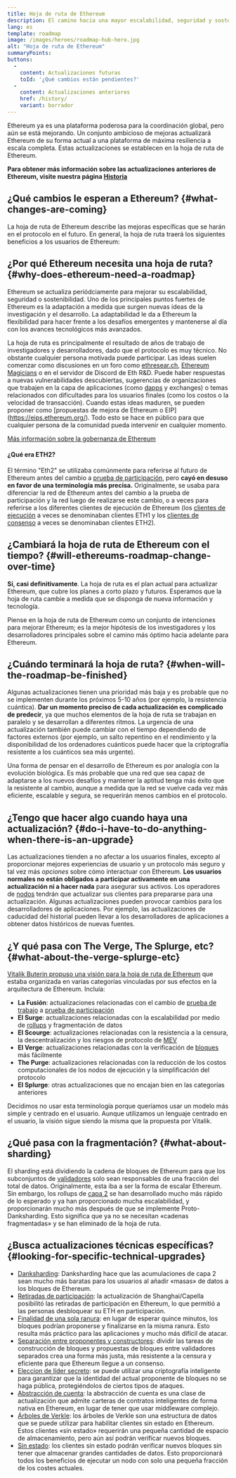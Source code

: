 ```yaml
---
title: Hoja de ruta de Ethereum
description: El camino hacia una mayor escalabilidad, seguridad y sostenibilidad para Ethereum.
lang: es
template: roadmap
image: /images/heroes/roadmap-hub-hero.jpg
alt: "Hoja de ruta de Ethereum"
summaryPoints:
buttons:
  - 
    content: Actualizaciones futuras
    toId: '¿Qué cambios están pendientes?'
  - 
    content: Actualizaciones anteriores
    href: /history/
    variant: borrador
---
```


Ethereum ya es una plataforma poderosa para la coordinación global, pero aún se está mejorando. Un conjunto ambicioso de mejoras actualizará Ethereum de su forma actual a una plataforma de máxima resiliencia a escala completa. Estas actualizaciones se establecen en la hoja de ruta de Ethereum.

**Para obtener más información sobre las actualizaciones anteriores de Ethereum, visite nuestra página [Historia](/history/)**

## ¿Qué cambios le esperan a Ethereum? {#what-changes-are-coming}

La hoja de ruta de Ethereum describe las mejoras específicas que se harán en el protocolo en el futuro. En general, la hoja de ruta traerá los siguientes beneficios a los usuarios de Ethereum:

<CardGrid>
  <RoadmapActionCard
    href="/roadmap/scaling"
    title="Transacciones más baratas"
    image="scaling"
    description="Rollups are too expensive and rely on centralized components, causing users to place too much trust in their operators. The roadmap includes fixes for both of these problems."
    buttonText="More on reducing fees"
  />
  <RoadmapActionCard
    href="/roadmap/security"
    title="Mayor seguridad"
    image="security"
    description="Ethereum is already very secure but it can be made even stronger, ready to withstand all kinds of attack far into the future."
    buttonText="More on security"
  />
  <RoadmapActionCard
    href="/roadmap/user-experience"
    title="Mejor experiencia de usuario"
    image="userExperience"
    description="More support for smart contract wallets and light-weight nodes will make using Ethereum simpler and safer."
    buttonText="More on user experience"
  />
  <RoadmapActionCard
    href="/roadmap/future-proofing"
    title="Futura prevención de errores"
    image="futureProofing"
    description="Ethereum researchers and developers are solving tomorrow's problems today, readying the network for future generations."
    buttonText="More on future proofing"
  />
</CardGrid>

## ¿Por qué Ethereum necesita una hoja de ruta? {#why-does-ethereum-need-a-roadmap}

Ethereum se actualiza periódciamente para mejorar su escalabilidad, seguridad o sostenibilidad. Uno de los principales puntos fuertes de Ethereum es la adaptación a medida que surgen nuevas ideas de la investigación y el desarrollo. La adaptabilidad le da a Ethereum la flexibilidad para hacer frente a los desafíos emergentes y mantenerse al día con los avances tecnológicos más avanzados.

<RoadmapImageContent title="Cómo se define la hoja de ruta">

La hoja de ruta es principalmente el resultado de años de trabajo de investigadores y desarrolladores, dado que el protocolo es muy técnico. No obstante cualquier persona motivada puede participar. Las ideas suelen comenzar como discusiones en un foro como [ethresear.ch](https://ethresear.ch/), [Ethereum Magicians](https://ethereum-magicians.org/) o en el servidor de Discord de Eth R&D. Puede haber respuestas a nuevas vulnerabilidades descubiertas, sugerencias de organizaciones que trabajen en la capa de aplicaciones (como [dapps](/glossary/#dapp) y exchanges) o temas relacionados con dificultades para los usuarios finales (como los costos o la velocidad de transacción). Cuando estas ideas maduren, se pueden proponer como [propuestas de mejora de Ethereum o EIP] (https://eips.ethereum.org/). Todo esto se hace en público para que cualquier persona de la comunidad pueda intervenir en cualquier momento.

[Más información sobre la gobernanza de Ethereum](/gobernanza/)

</RoadmapImageContent>

<InfoBanner mb={8}>
  <h4 style={{ marginTop: 0 }}>¿Qué era ETH2?</h4>

  <p>El término "Eth2" se utilizaba comúnmente para referirse al futuro de Ethereum antes del cambio a <a href="/glossary/#pos">prueba de participación</a>, pero <strong>cayó en desuso en favor de una terminología más precisa.</strong> Originalmente, se usaba para diferenciar la red de Ethereum antes del cambio a la prueba de participación y la red luego de realizarse este cambio, o a veces para referirse a los diferentes clientes de ejecución de Ethereum (los <a href="/glossary/#execution-client">clientes de ejecución</a> a veces se denominaban clientes ETH1 y los <a href="/glossary/#consensus-client">clientes de consenso</a> a veces se denominaban clientes ETH2).</p>

</InfoBanner>

## ¿Cambiará la hoja de ruta de Ethereum con el tiempo? {#will-ethereums-roadmap-change-over-time}

**Sí, casi definitivamente**. La hoja de ruta es el plan actual para actualizar Ethereum, que cubre los planes a corto plazo y futuros. Esperamos que la hoja de ruta cambie a medida que se disponga de nueva información y tecnología.

Piense en la hoja de ruta de Ethereum como un conjunto de intenciones para mejorar Ethereum; es la mejor hipótesis de los investigadores y los desarrolladores principales sobre el camino más óptimo hacia adelante para Ethereum.

## ¿Cuándo terminará la hoja de ruta? {#when-will-the-roadmap-be-finished}

Algunas actualizaciones tienen una prioridad más baja y es probable que no se implementen durante los próximos 5-10 años (por ejemplo, la resistencia cuántica). **Dar un momento preciso de cada actualización es complicado de predecir**, ya que muchos elementos de la hoja de ruta se trabajan en paralelo y se desarrollan a diferentes ritmos. La urgencia de una actualización también puede cambiar con el tiempo dependiendo de factores externos (por ejemplo, un salto repentino en el rendimiento y la disponibilidad de los ordenadores cuánticos puede hacer que la criptografía resistente a los cuánticos sea más urgente).

Una forma de pensar en el desarrollo de Ethereum es por analogía con la evolución biológica. Es más probable que una red que sea capaz de adaptarse a los nuevos desafíos y mantener la aptitud tenga más éxito que la resistente al cambio, aunque a medida que la red se vuelve cada vez más eficiente, escalable y segura, se requerirán menos cambios en el protocolo.

## ¿Tengo que hacer algo cuando haya una actualización? {#do-i-have-to-do-anything-when-there-is-an-upgrade}

Las actualizaciones tienden a no afectar a los usuarios finales, excepto al proporcionar mejores experiencias de usuario y un protocolo más seguro y tal vez más <i>opciones</i> sobre cómo interactuar con Ethereum. **Los usuarios normales no están obligados a participar activamente en una actualización ni a hacer nada** para asegurar sus activos. Los operadores de [nodos](/glossary/#node) tendrán que actualizar sus clientes para prepararse para una actualización. Algunas actualizaciones pueden provocar cambios para los desarrolladores de aplicaciones. Por ejemplo, las actualizaciones de caducidad del historial pueden llevar a los desarrolladores de aplicaciones a obtener datos históricos de nuevas fuentes.

## ¿Y qué pasa con The Verge, The Splurge, etc? {#what-about-the-verge-splurge-etc}

[Vitalik Buterin propuso una visión para la hoja de ruta de Ethereum](https://x.com/VitalikButerin/status/1741190491578810445) que estaba organizada en varias categorías vinculadas por sus efectos en la arquitectura de Ethereum. Incluía:

- **La Fusión**: actualizaciones relacionadas con el cambio de [prueba de trabajo](/glossary/#pow) a [prueba de participación](/glossary/#pos)
- **El Surge**: actualizaciones relacionadas con la escalabilidad por medio de [rollups](/glossary/#rollups) y fragmentación de datos
- **El Scourge**: actualizaciones relacionadas con la resistencia a la censura, la descentralización y los riesgos de protocolo de [MEV](/glossary/#mev)
- **El Verge**: actualizaciones relacionadas con la verificación de [bloques](/glossary/#block) más fácilmente
- **The Purge**: actualizaciones relacionadas con la reducción de los costos computacionales de los nodos de ejecución y la simplificación del protocolo
- **El Splurge**: otras actualizaciones que no encajan bien en las categorías anteriores

Decidimos no usar esta terminología porque queríamos usar un modelo más simple y centrado en el usuario. Aunque utilizamos un lenguaje centrado en el usuario, la visión sigue siendo la misma que la propuesta por Vitalik.

## ¿Qué pasa con la fragmentación? {#what-about-sharding}

El sharding está dividiendo la cadena de bloques de Ethereum para que los subconjuntos de [validadores](/glossary/#validator) solo sean responsables de una fracción del total de datos. Originalmente, esta iba a ser la forma de escalar Ethereum. Sin embargo, los rollups de [capa 2](/glossary/#layer-2) se han desarrollado mucho más rápido de lo esperado y ya han proporcionado mucha escalabilidad, y proporcionarán mucho más después de que se implemente Proto-Danksharding. Esto significa que ya no se necesitan «cadenas fragmentadas» y se han eliminado de la hoja de ruta.

## ¿Busca actualizaciones técnicas específicas? {#looking-for-specific-technical-upgrades}

- [Danksharding](/roadmap/danksharding): Danksharding hace que las acumulaciones de capa 2 sean mucho más baratas para los usuarios al añadir «masas» de datos a los bloques de Ethereum.
- [Retiradas de participación](/staking/withdrawals): la actualización de Shanghai/Capella posibilitó las retiradas de participación en Ethereum, lo que permitió a las personas desbloquear su ETH en participación.
- [Finalidad de una sola ranura](/roadmap/single-slot-finality): en lugar de esperar quince minutos, los bloques podrían proponerse y finalizarse en la misma ranura. Esto resulta más práctico para las aplicaciones y mucho más difícil de atacar.
- [Separación entre proponentes y constructores](/roadmap/pbs): dividir las tareas de construcción de bloques y propuestas de bloques entre validadores separados crea una forma más justa, más resistente a la censura y eficiente para que Ethereum llegue a un consenso.
- [Eleccion de líder secreto](/roadmap/secret-leader-election): se puede utilizar una criptografía inteligente para garantizar que la identidad del actual proponente de bloques no se haga pública, protegiéndolos de ciertos tipos de ataques.
- [Abstracción de cuenta](/roadmap/account-abstraction): la abstracción de cuenta es una clase de actualización que admite carteras de contratos inteligentes de forma nativa en Ethereum, en lugar de tener que usar middleware complejo.
- [Árboles de Verkle](/roadmap/verkle-trees): los árboles de Verkle son una estructura de datos que se puede utilizar para habilitar clientes sin estado en Ethereum. Estos clientes «sin estado» requerirán una pequeña cantidad de espacio de almacenamiento, pero aún así podrán verificar nuevos bloques.
- [Sin estado](/roadmap/statelessness): los clientes sin estado podrán verificar nuevos bloques sin tener que almacenar grandes cantidades de datos. Esto proporcionará todos los beneficios de ejecutar un nodo con solo una pequeña fracción de los costes actuales.
